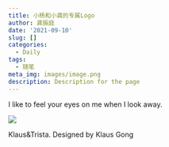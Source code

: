 ```yaml
---
title: 小杨和小龚的专属Logo
author: 龚振庭
date: '2021-09-10'
slug: []
categories:
  - Daily
tags:
  - 随笔
meta_img: images/image.png
description: Description for the page
---
```

I like to feel your eyes on me when I look away.

<div class="figure">

![](/images/favicon.jpg)

<p class="caption">Klaus&Trista. Designed by Klaus Gong</a></p>